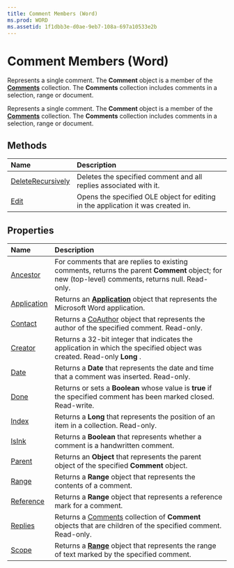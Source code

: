 ```yaml
---
title: Comment Members (Word)
ms.prod: WORD
ms.assetid: 1f1dbb3e-d0ae-9eb7-108a-697a10533e2b
---
```



# Comment Members (Word)
Represents a single comment. The  **Comment** object is a member of the **[Comments](comments-object-word.md)** collection. The **Comments** collection includes comments in a selection, range or document.

Represents a single comment. The  **Comment** object is a member of the **[Comments](comments-object-word.md)** collection. The **Comments** collection includes comments in a selection, range or document.


## Methods



|**Name**|**Description**|
|:-----|:-----|
|[DeleteRecursively](comment-deleterecursively-method-word.md)|Deletes the specified comment and all replies associated with it.|
|[Edit](comment-edit-method-word.md)|Opens the specified OLE object for editing in the application it was created in.|

## Properties



|**Name**|**Description**|
|:-----|:-----|
|[Ancestor](comment-ancestor-property-word.md)|For comments that are replies to existing comments, returns the parent  **Comment** object; for new (top-level) comments, returns null. Read-only.|
|[Application](comment-application-property-word.md)|Returns an  **[Application](application-object-word.md)** object that represents the Microsoft Word application.|
|[Contact](comment-contact-property-word.md)|Returns a [CoAuthor](coauthor-object-word.md) object that represents the author of the specified comment. Read-only.|
|[Creator](comment-creator-property-word.md)|Returns a 32-bit integer that indicates the application in which the specified object was created. Read-only  **Long** .|
|[Date](comment-date-property-word.md)|Returns a  **Date** that represents the date and time that a comment was inserted. Read-only.|
|[Done](comment-done-property-word.md)|Returns or sets a  **Boolean** whose value is **true** if the specified comment has been marked closed. Read-write.|
|[Index](comment-index-property-word.md)|Returns a  **Long** that represents the position of an item in a collection. Read-only.|
|[IsInk](comment-isink-property-word.md)|Returns a  **Boolean** that represents whether a comment is a handwritten comment.|
|[Parent](comment-parent-property-word.md)|Returns an  **Object** that represents the parent object of the specified **Comment** object.|
|[Range](comment-range-property-word.md)|Returns a  **Range** object that represents the contents of a comment.|
|[Reference](comment-reference-property-word.md)|Returns a  **Range** object that represents a reference mark for a comment.|
|[Replies](comment-replies-property-word.md)|Returns a [Comments](comments-object-word.md) collection of **Comment** objects that are children of the specified comment. Read-only.|
|[Scope](comment-scope-property-word.md)|Returns a  **[Range](range-object-word.md)** object that represents the range of text marked by the specified comment.|

